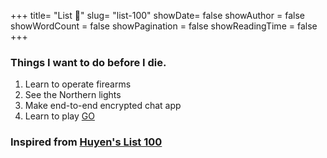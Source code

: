 +++
title= "List 💯"
slug= "list-100"
showDate= false
showAuthor = false
showWordCount = false
showPagination = false
showReadingTime = false
+++

### Things I want to do before I die.

1. Learn to operate firearms
2. See the Northern lights
3. Make end-to-end encrypted chat app
4. Learn to play [GO](https://en.wikipedia.org/wiki/Go_(game))

### Inspired from [Huyen's List 100](https://huyenchip.com/list-100/)